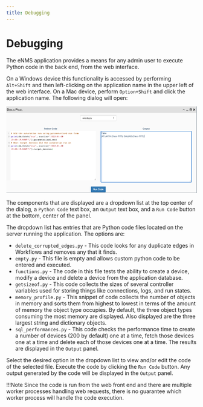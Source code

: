 ```yaml
---
title: Debugging
---
```


# Debugging

The eNMS application provides a means for any admin user to execute
Python code in the back end, from the web interface. 

On a Windows device this
functionality is accessed by performing `Alt+Shift` and then left-clicking on
the application name in the upper left of the web interface. On a Mac device,
perform `Option+Shift` and click the application name. The following dialog will
open:

![Filtering System.](../_static/administration/debug/debug_panel.png)

The components that are displayed are a dropdown list at the top center of the
dialog, a `Python Code` text box, an `Output` text box, and a `Run Code` button
at the bottom, center of the panel.

The dropdown list has entries that are Python code files located on the server
running the application. The options are:

- `delete_corrupted_edges.py` - This code looks for any duplicate edges in Workflows
and removes any that it finds.
- `empty.py` - This file is empty and allows custom python code to be entered
and executed.
- `functions.py` - The code in this file tests the ability to create a device,
modify a device and delete a device from the application database.
- `getsizeof.py` - This code collects the sizes of several controller variables
used for storing things like connections, logs, and run states.
- `memory_profile.py` - This snippet of code collects the number of objects in
memory and sorts them from highest to lowest in terms of the amount of memory
the object type occupies.  By default, the three object types consuming the most
memory are displayed.  Also displayed are the three largest string and
dictionary objects.
- `sql_performances.py` - This code checks the performance time to create a
number of devices (200 by default) one at a time, fetch those devices one at a
time and delete each of those devices one at a time.  The results are displayed
in the `Output` panel.




Select the desired option in the dropdown list to view and/or edit the code of
the selected file.  Execute the code by clicking the `Run Code` button.  Any
output generated by the code will be displayed in the `Output` panel. 

!!!Note
	Since the code is run from
	the web front end and there are multiple worker processes handling web
	requests, 	there is no guarantee which worker process will handle the code
	execution.